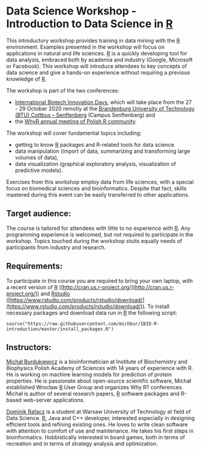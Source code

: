 # Data Science Workshop  -  Introduction to Data Science in [R](http://cran.us.r-project.org/)

This introductory workshop provides training in data mining with the [R](http://cran.us.r-project.org/) environment. Examples presented in the workshop will focus on applications in natural and life sciences. [R](http://cran.us.r-project.org/) is a quickly developing tool for data analysis, embraced both by academia and industry (Google, Microsoft or Facebook). This workshop will introduce attendees to key concepts of data science and give a hands-on experience without requiring a previous knowledge of [R](http://cran.us.r-project.org/).


The workshop is part of the two conferences:

  * [International Biotech Innovation Days](https://www.healthcapital.de/en/events/event/ibid-2020-international-biotech-innovation-days/), which will take place from the 27 - 29 October 2020 remotly at the [Brandenburg University of Technology (BTU) Cottbus – Senftenberg](https://www.b-tu.de/en/) (Campus Senftenberg) and
  * the [WhyR annual meeting of Polish R community](https://2020.whyr.pl/). 

The workshop will cover fundamental topics including:

- getting to know [R](http://cran.us.r-project.org/) packages and R-related tools for data science
- data manipulation (import of data, summarizing and transforming large volumes of data),
- data visualization (graphical exploratory analysis, visualization of predictive models).

Exercises from this workshop employ data from life sciences, with a special focus on biomedical sciences and bioinformatics. Despite that fact, skills mastered during this event can be easily transferred to other applications. 


## Target audience:

The course is tailored for attendees with little to no experience with [R](http://cran.us.r-project.org/). Any programming experience is welcomed, but not required to participate in the workshop. Topics touched during the workshop stuits equally needs of participants from industry and research.

## Requirements:

To participate in this course you are required to bring your own laptop, with a recent version of [R](http://cran.us.r-project.org/) ([http://cran.us.r-project.org/](http://cran.us.r-project.org/)) and [Rstudio](https://www.rstudio.com/products/rstudio/download/) ([https://www.rstudio.com/products/rstudio/download/](https://www.rstudio.com/products/rstudio/download/)). To install necessary packages and download data run in [R](http://cran.us.r-project.org/) the following script:

```
source("https://raw.githubusercontent.com/michbur/IBID-R-introduction/master/install_packages.R")
```
## Instructors:

[Michał Burdukiewicz](https://www.researchgate.net/profile/Michal_Burdukiewicz) is a bioinformatician at Institute of Biochemistry and Biophysics Polish Academy of Sciences with 14 years of experience with R. He is working on machine learning models for prediction of protein properties. He is passionate about open-source scientific software, Michał established Wrocław [R](http://cran.us.r-project.org/) User Group and organizes Why R?  conferences. Michał is author of several research papers, [R](http://cran.us.r-project.org/) software packages and R-based web-server applications.

[Dominik Rafacz](https://www.researchgate.net/profile/Dominik_Rafacz2) is a student at Warsaw University of Technology at field of Data Science. [R](http://cran.us.r-project.org/), Java and C++ developer, interested especially in designing efficient tools and refining existing ones. He loves to write clean software with attention to comfort of use and maintenance. He takes his first steps in bioinformatics. Hobbistically interested in board games, both in terms of recreation and in terms of strategy analysis and optimization.

